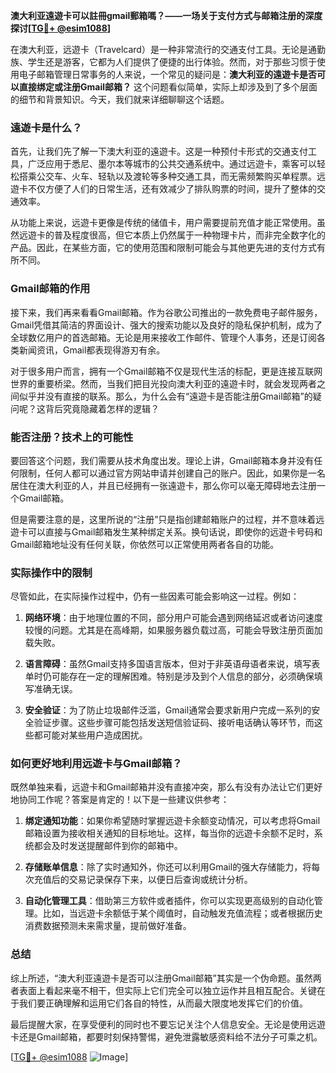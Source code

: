 **澳大利亚遠遊卡可以註冊gmail郵箱嗎？——一场关于支付方式与邮箱注册的深度探讨[[TG💪+ @esim1088](https://t.me/s/esim1088)]**

在澳大利亚，远遊卡（Travelcard）是一种非常流行的交通支付工具。无论是通勤族、学生还是游客，它都为人们提供了便捷的出行体验。然而，对于那些习惯于使用电子邮箱管理日常事务的人来说，一个常见的疑问是：**澳大利亚的遠遊卡是否可以直接绑定或注册Gmail邮箱？** 这个问题看似简单，实际上却涉及到了多个层面的细节和背景知识。今天，我们就来详细聊聊这个话题。

### 遠遊卡是什么？

首先，让我们先了解一下澳大利亚的遠遊卡。这是一种预付卡形式的交通支付工具，广泛应用于悉尼、墨尔本等城市的公共交通系统中。通过远遊卡，乘客可以轻松搭乘公交车、火车、轻轨以及渡轮等多种交通工具，而无需频繁购买单程票。远遊卡不仅方便了人们的日常生活，还有效减少了排队购票的时间，提升了整体的交通效率。

从功能上来说，远遊卡更像是传统的储值卡，用户需要提前充值才能正常使用。虽然远遊卡的普及程度很高，但它本质上仍然属于一种物理卡片，而非完全数字化的产品。因此，在某些方面，它的使用范围和限制可能会与其他更先进的支付方式有所不同。

### Gmail邮箱的作用

接下来，我们再来看看Gmail邮箱。作为谷歌公司推出的一款免费电子邮件服务，Gmail凭借其简洁的界面设计、强大的搜索功能以及良好的隐私保护机制，成为了全球数亿用户的首选邮箱。无论是用来接收工作邮件、管理个人事务，还是订阅各类新闻资讯，Gmail都表现得游刃有余。

对于很多用户而言，拥有一个Gmail邮箱不仅是现代生活的标配，更是连接互联网世界的重要桥梁。然而，当我们把目光投向澳大利亚的遠遊卡时，就会发现两者之间似乎并没有直接的联系。那么，为什么会有“遠遊卡是否能注册Gmail邮箱”的疑问呢？这背后究竟隐藏着怎样的逻辑？

### 能否注册？技术上的可能性

要回答这个问题，我们需要从技术角度出发。理论上讲，Gmail邮箱本身并没有任何限制，任何人都可以通过官方网站申请并创建自己的账户。因此，如果你是一名居住在澳大利亚的人，并且已经拥有一张遠遊卡，那么你可以毫无障碍地去注册一个Gmail邮箱。

但是需要注意的是，这里所说的“注册”只是指创建邮箱账户的过程，并不意味着远遊卡可以直接与Gmail邮箱发生某种绑定关系。换句话说，即使你的远遊卡号码和Gmail邮箱地址没有任何关联，你依然可以正常使用两者各自的功能。

### 实际操作中的限制

尽管如此，在实际操作过程中，仍有一些因素可能会影响这一过程。例如：

1. **网络环境**：由于地理位置的不同，部分用户可能会遇到网络延迟或者访问速度较慢的问题。尤其是在高峰期，如果服务器负载过高，可能会导致注册页面加载失败。
   
2. **语言障碍**：虽然Gmail支持多国语言版本，但对于非英语母语者来说，填写表单时仍可能存在一定的理解困难。特别是涉及到个人信息的部分，必须确保填写准确无误。

3. **安全验证**：为了防止垃圾邮件泛滥，Gmail通常会要求新用户完成一系列的安全验证步骤。这些步骤可能包括发送短信验证码、接听电话确认等环节，而这些都可能对某些用户造成困扰。

### 如何更好地利用远遊卡与Gmail邮箱？

既然单独来看，远遊卡和Gmail邮箱并没有直接冲突，那么有没有办法让它们更好地协同工作呢？答案是肯定的！以下是一些建议供参考：

1. **绑定通知功能**：如果你希望随时掌握远遊卡余额变动情况，可以考虑将Gmail邮箱设置为接收相关通知的目标地址。这样，每当你的远遊卡余额不足时，系统都会及时发送提醒邮件到你的邮箱中。

2. **存储账单信息**：除了实时通知外，你还可以利用Gmail的强大存储能力，将每次充值后的交易记录保存下来，以便日后查询或统计分析。

3. **自动化管理工具**：借助第三方软件或者插件，你可以实现更高级别的自动化管理。比如，当远遊卡余额低于某个阈值时，自动触发充值流程；或者根据历史消费数据预测未来需求量，提前做好准备。

### 总结

综上所述，“澳大利亚遠遊卡是否可以注册Gmail邮箱”其实是一个伪命题。虽然两者表面上看起来毫不相干，但实际上它们完全可以独立运作并且相互配合。关键在于我们要正确理解和运用它们各自的特性，从而最大限度地发挥它们的价值。

最后提醒大家，在享受便利的同时也不要忘记关注个人信息安全。无论是使用远遊卡还是Gmail邮箱，都要时刻保持警惕，避免泄露敏感资料给不法分子可乘之机。

[[TG💪+ @esim1088](https://t.me/s/esim1088) ![Image](https://i.postimg.cc/4NQfJmqS/Snipaste-2025-05-13-00-14-12.png)]